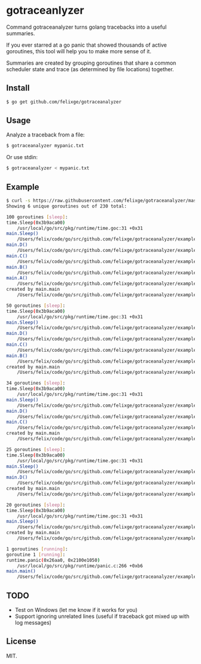 # gotraceanlyzer

Command gotraceanalyzer turns golang tracebacks into a useful summaries.

If you ever starred at a go panic that showed thousands of active goroutines,
this tool will help you to make more sense of it.

Summaries are created by grouping goroutines that share a common scheduler
state and trace (as determined by file locations) together.

## Install

```bash
$ go get github.com/felixge/gotraceanalyzer
```

## Usage

Analyze a traceback from a file:

```bash
$ gotraceanalyzer mypanic.txt
```

Or use stdin:

```bash
$ gotraceanalyzer < mypanic.txt
```

## Example

``` bash
$ curl -s https://raw.githubusercontent.com/felixge/gotraceanalyzer/master/example/output.txt | gotraceanalyzer
Showing 6 unique goroutines out of 230 total:

100 goroutines [sleep]:
time.Sleep(0x3b9aca00)
	/usr/local/go/src/pkg/runtime/time.goc:31 +0x31
main.Sleep()
	/Users/felix/code/go/src/github.com/felixge/gotraceanalyzer/example/main.go:44 +0x26
main.D()
	/Users/felix/code/go/src/github.com/felixge/gotraceanalyzer/example/main.go:40 +0x1a
main.C()
	/Users/felix/code/go/src/github.com/felixge/gotraceanalyzer/example/main.go:36 +0x1a
main.B()
	/Users/felix/code/go/src/github.com/felixge/gotraceanalyzer/example/main.go:32 +0x1a
main.A()
	/Users/felix/code/go/src/github.com/felixge/gotraceanalyzer/example/main.go:28 +0x1a
created by main.main
	/Users/felix/code/go/src/github.com/felixge/gotraceanalyzer/example/main.go:9 +0x37

50 goroutines [sleep]:
time.Sleep(0x3b9aca00)
	/usr/local/go/src/pkg/runtime/time.goc:31 +0x31
main.Sleep()
	/Users/felix/code/go/src/github.com/felixge/gotraceanalyzer/example/main.go:44 +0x26
main.D()
	/Users/felix/code/go/src/github.com/felixge/gotraceanalyzer/example/main.go:40 +0x1a
main.C()
	/Users/felix/code/go/src/github.com/felixge/gotraceanalyzer/example/main.go:36 +0x1a
main.B()
	/Users/felix/code/go/src/github.com/felixge/gotraceanalyzer/example/main.go:32 +0x1a
created by main.main
	/Users/felix/code/go/src/github.com/felixge/gotraceanalyzer/example/main.go:11 +0x64

34 goroutines [sleep]:
time.Sleep(0x3b9aca00)
	/usr/local/go/src/pkg/runtime/time.goc:31 +0x31
main.Sleep()
	/Users/felix/code/go/src/github.com/felixge/gotraceanalyzer/example/main.go:44 +0x26
main.D()
	/Users/felix/code/go/src/github.com/felixge/gotraceanalyzer/example/main.go:40 +0x1a
main.C()
	/Users/felix/code/go/src/github.com/felixge/gotraceanalyzer/example/main.go:36 +0x1a
created by main.main
	/Users/felix/code/go/src/github.com/felixge/gotraceanalyzer/example/main.go:14 +0xab

25 goroutines [sleep]:
time.Sleep(0x3b9aca00)
	/usr/local/go/src/pkg/runtime/time.goc:31 +0x31
main.Sleep()
	/Users/felix/code/go/src/github.com/felixge/gotraceanalyzer/example/main.go:44 +0x26
main.D()
	/Users/felix/code/go/src/github.com/felixge/gotraceanalyzer/example/main.go:40 +0x1a
created by main.main
	/Users/felix/code/go/src/github.com/felixge/gotraceanalyzer/example/main.go:17 +0xdc

20 goroutines [sleep]:
time.Sleep(0x3b9aca00)
	/usr/local/go/src/pkg/runtime/time.goc:31 +0x31
main.Sleep()
	/Users/felix/code/go/src/github.com/felixge/gotraceanalyzer/example/main.go:44 +0x26
created by main.main
	/Users/felix/code/go/src/github.com/felixge/gotraceanalyzer/example/main.go:20 +0x122

1 goroutines [running]:
goroutine 1 [running]:
runtime.panic(0x26aa0, 0x2100e1050)
	/usr/local/go/src/pkg/runtime/panic.c:266 +0xb6
main.main()
	/Users/felix/code/go/src/github.com/felixge/gotraceanalyzer/example/main.go:24 +0x184
```

## TODO

* Test on Windows (let me know if it works for you)
* Support ignoring unrelated lines (useful if traceback got mixed up with log messages)

## License

MIT.

